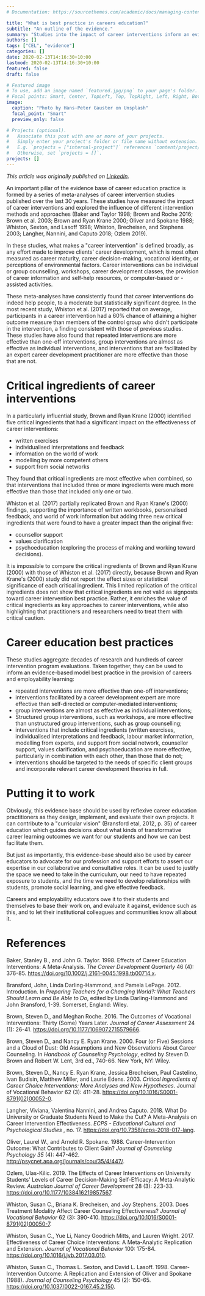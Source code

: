 ```yaml
---
# Documentation: https://sourcethemes.com/academic/docs/managing-content/

title: "What is best practice in careers education?"
subtitle: "An outline of the evidence."
summary: "Studies into the impact of career interventions inform an evidence-based model of best practice in careers and employability learning."
authors: []
tags: ["CEL", "evidence"]
categories: []
date: 2020-02-13T14:16:30+10:00
lastmod: 2020-02-13T14:16:30+10:00
featured: false
draft: false

# Featured image
# To use, add an image named `featured.jpg/png` to your page's folder.
# Focal points: Smart, Center, TopLeft, Top, TopRight, Left, Right, BottomLeft, Bottom, BottomRight.
image:
  caption: "Photo by Hans-Peter Gauster on Unsplash"
  focal_point: "Smart"
  preview_only: false

# Projects (optional).
#   Associate this post with one or more of your projects.
#   Simply enter your project's folder or file name without extension.
#   E.g. `projects = ["internal-project"]` references `content/project/deep-learning/index.md`.
#   Otherwise, set `projects = []`.
projects: []
---
```


_This article was originally published on [LinkedIn](https://www.linkedin.com/pulse/what-best-practice-careers-education-outline-evidence-michael-healy/)_. 

An important pillar of the evidence base of career education practice is formed by a series of meta-analyses of career intervention studies published over the last 30 years. 
These studies have measured the impact of career interventions and explored the influence of different intervention methods and approaches (Baker and Taylor 1998; Brown and Roche 2016; Brown et al. 2003; Brown and Ryan Krane 2000; Oliver and Spokane 1988; Whiston, Sexton, and Lasoff 1998; Whiston, Brecheisen, and Stephens 2003; Langher, Nannini, and Caputo 2018; Ozlem 2019).

In these studies, what makes a "career intervention" is defined broadly, as any effort made to improve clients' career development, which is most often measured as career maturity, career decision-making, vocational identity, or perceptions of environmental factors. 
Career interventions can be individual or group counselling, workshops, career development classes, the provision of career information and self-help resources, or computer-based or -assisted activities.

These meta-analyses have consistently found that career interventions do indeed help people, to a moderate but statistically significant degree. 
In the most recent study, Whiston et al. (2017) reported that on average, participants in a career intervention had a 60% chance of attaining a higher outcome measure than members of the control group who didn't participate in the intervention, a finding consistent with those of previous studies. 
These studies have also found that repeated interventions are more effective than one-off interventions, group interventions are almost as effective as individual interventions, and interventions that are facilitated by an expert career development practitioner are more effective than those that are not.

# Critical ingredients of career interventions
In a particularly influential study, Brown and Ryan Krane (2000) identified five critical ingredients that had a significant impact on the effectiveness of career interventions:

* written exercises  
* individualised interpretations and feedback  
 * information on the world of work  
* modelling by more competent others  
* support from social networks   

They found that critical ingredients are most effective when combined, so that interventions that included three or more ingredients were much more effective than those that included only one or two.

Whiston et al. (2017) partially replicated Brown and Ryan Krane's (2000) findings, supporting the importance of written workbooks, personalised feedback, and world of work information but adding three new critical ingredients that were found to have a greater impact than the original five:

* counsellor support  
* values clarification  
* psychoeducation (exploring the process of making and working toward decisions).  

It is impossible to compare the critical ingredients of Brown and Ryan Krane (2000) with those of Whiston et al. (2017) directly, because Brown and Ryan Krane's (2000) study did not report the effect sizes or statistical significance of each critical ingredient. 
This limited replication of the critical ingredients does not show that critical ingredients are not valid as signposts toward career intervention best practice. 
Rather, it enriches the value of critical ingredients as key approaches to career interventions, while also highlighting that practitioners and researchers need to treat them with critical caution.

# Career education best practices
These studies aggregate decades of research and hundreds of career intervention program evaluations. 
Taken together, they can be used to inform an evidence-based model best practice in the provision of careers and employability learning:  

* repeated interventions are more effective than one-off interventions;  
* interventions facilitated by a career development expert are more effective than self-directed or computer-mediated interventions;   
* group interventions are almost as effective as individual interventions;  
* Structured group interventions, such as workshops, are more effective than unstructured group interventions, such as group counselling;  
* interventions that include critical ingredients (written exercises, individualised interpretations and feedback, labour market information, modelling from experts, and support from social network, counsellor support, values clarification, and psychoeducation are more effective, particularly in combination with each other, than those that do not;  
* interventions should be targeted to the needs of specific client groups and incorporate relevant career development theories in full.  

# Putting it to work
Obviously, this evidence base should be used by reflexive career education practitioners as they design, implement, and evaluate their own projects. 
It can contribute to a "curricular vision" (Bransford etal, 2012, p. 35) of career education which guides decisions about what kinds of transformative career learning outcomes we want for our students and how we can best facilitate them. 

But just as importantly, this evidence-base should also be used by career educators to advocate for our profession and support efforts to assert our expertise in our collaborative and consultative roles. 
It can be used to justify the space we need to take in the curriculum, our need to have repeated exposure to students, and the time we need to develop relationships with students, promote social learning, and give effective feedback.

Careers and employability educators owe it to their students and themselves to base their work on, and evaluate it against, evidence such as this, and to let their institutional colleagues and communities know all about it.

# References
Baker, Stanley B., and John G. Taylor. 1998. Effects of Career Education Interventions: A Meta-Analysis. _The Career Development Quarterly_ 46 (4): 376-85. https://doi.org/10.1002/j.2161-0045.1998.tb00714.x.

Bransford, John, Linda Darling-Hammond, and Pamela LePage. 2012. Introduction. In _Preparing Teachers for a Changing World?: What Teachers Should Learn and Be Able to Do_, edited by Linda Darling-Hammond and John Bransford, 1-39. Somerset, England: Wiley.

Brown, Steven D., and Meghan Roche. 2016. The Outcomes of Vocational Interventions: Thirty (Some) Years Later. _Journal of Career Assessment_ 24 (1): 26-41. https://doi.org/10.1177/1069072715579666.

Brown, Steven D., and Nancy E. Ryan Krane. 2000. Four (or Five) Sessions and a Cloud of Dust: Old Assumptions and New Observations About Career Counseling. In _Handbook of Counseling Psychology_, edited by Steven D. Brown and Robert W. Lent, 3rd ed., 740-66. New York, NY: Wiley.

Brown, Steven D., Nancy E. Ryan Krane, Jessica Brecheisen, Paul Castelino, Ivan Budisin, Matthew Miller, and Laurie Edens. 2003. _Critical Ingredients of Career Choice Interventions: More Analyses and New Hypotheses_. Journal of Vocational Behavior 62 (3): 411-28. https://doi.org/10.1016/S0001-8791(02)00052-0.

Langher, Viviana, Valentina Nannini, and Andrea Caputo. 2018. What Do University or Graduate Students Need to Make the Cut? A Meta-Analysis on Career Intervention Effectiveness. _ECPS - Educational Cultural and Psychological Studies_ , no. 17. https://doi.org/10.7358/ecps-2018-017-lang.

Oliver, Laurel W., and Arnold R. Spokane. 1988. Career-Intervention Outcome: What Contributes to Client Gain? _Journal of Counseling Psychology 35_ (4): 447-462. http://psycnet.apa.org/journals/cou/35/4/447/.

Ozlem, Ulas-Kilic. 2019. The Effects of Career Interventions on University Students' Levels of Career Decision-Making Self-Efficacy: A Meta-Analytic Review. _Australian Journal of Career Development_ 28 (3): 223-33. https://doi.org/10.1177/1038416219857567.

Whiston, Susan C., Briana K. Brecheisen, and Joy Stephens. 2003. Does Treatment Modality Affect Career Counseling Effectiveness? _Journal of Vocational Behavior_ 62 (3): 390-410. https://doi.org/10.1016/S0001-8791(02)00050-7.

Whiston, Susan C., Yue Li, Nancy Goodrich Mitts, and Lauren Wright. 2017. Effectiveness of Career Choice Interventions: A Meta-Analytic Replication and Extension. _Journal of Vocational Behavior_ 100: 175-84. https://doi.org/10.1016/j.jvb.2017.03.010.

Whiston, Susan C., Thomas L. Sexton, and David L. Lasoff. 1998. Career-Intervention Outcome: A Replication and Extension of Oliver and Spokane (1988). _Journal of Counseling Psychology_ 45 (2): 150-65. https://doi.org/10.1037/0022-0167.45.2.150.

<div id="commento"></div>
